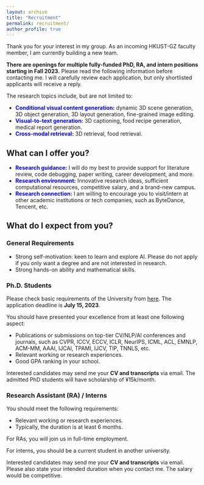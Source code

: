 ```yaml
---
layout: archive
title: "Recruitment"
permalink: recruitment/
author_profile: true
---
```



Thank you for your interest in my group. As an incoming HKUST-GZ faculty member, I am currently building a new team. 

**There are openings for multiple fully-funded PhD, RA, and intern positions starting in Fall 2023.** Please read the following information before contacting me. I will carefully review each application, but only shortlisted applicants will receive a reply.

The research topics include, but are not limited to:
- <font color="blue">**Conditional visual content generation:**</font> dynamic 3D scene generation, 3D object generation, 3D layout generation, fine-grained image editing.
- <font color="blue">**Visual-to-text generation:**</font> 3D captioning, food recipe generation, medical report generation.
- <font color="blue">**Cross-modal retrieval:**</font> 3D retrieval, food retrieval.

## What can I offer you?
- <font color="blue">**Research guidance:**</font> I will do my best to provide support for literature review, code debugging, paper writing, career development, and more.
- <font color="blue">**Research environment:**</font> Innovative research ideas, sufficient computational resources, competitive salary, and a brand-new campus.
- <font color="blue">**Research connection:**</font> I am willing to encourage you to visit/intern at other academic institutions or tech companies, such as ByteDance, Tencent, etc.

## What do I expect from you?

### General Requirements
- Strong self-motivation: keen to learn and explore AI. Please do not apply if you only want a degree and are not interested in research.
- Strong hands-on ability and mathematical skills.


### Ph.D. Students
Please check basic requirements of the University from [here](https://hkust-gz.edu.cn/admissions/). The application deadline is **July 15, 2023**.

You should have presented your excellence from at least one following aspect:

- Publications or submissions on top-tier CV/NLP/AI conferences and journals, such as CVPR, ICCV, ECCV, ICLR, NeurIPS, ICML, ACL, EMNLP, ACM-MM, AAAI, IJCAI, TPAMI, IJCV, TIP, TNNLS, etc.
- Relevant working or research experiences.
- Good GPA ranking in your school.

Interested candidates may send me your **CV and transcripts** via email. The admitted PhD students will have scholarship of ¥15k/month.

### Research Assistant (RA) / Interns

You should meet the following requirements:

- Relevant working or research experiences.
- Typically, the duration is at least 6 months.

For RAs, you will join us in full-time employment.

For interns, you should be a current student in another university.

Interested candidates may send me your **CV and transcripts** via email. Please also state your intended duration when you contact me. The salary would be competitive.
